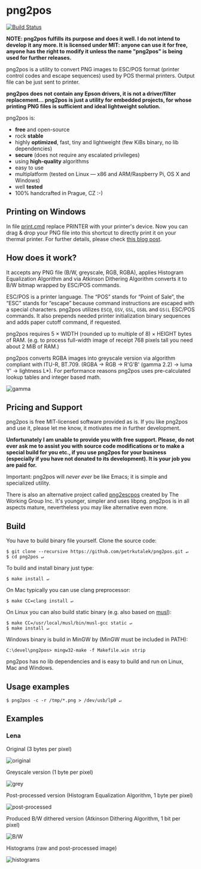 # png2pos
[![Build Status](https://travis-ci.org/petrkutalek/png2pos.svg?branch=master)](https://travis-ci.org/petrkutalek/png2pos)

**NOTE: png2pos fulfills its purpose and does it well. I do not intend to develop it any more. It is licensed under MIT: anyone can use it for free, anyone has the right to modify it unless the name "png2pos" is being used for further releases.**

png2pos is a utility to convert PNG images to ESC/POS format (printer control codes and escape sequences) used by POS thermal printers. Output file can be just sent to printer.

**png2pos does not contain any Epson drivers, it is not a driver/filter replacement… png2pos is just a utility for embedded projects, for whose printing PNG files is sufficient and ideal lightweight solution.**

png2pos is:

* **free** and open-source
* rock **stable**
* highly **optimized**, fast, tiny and lightweight (few KiBs binary, no lib dependencies)
* **secure** (does not require any escalated privileges)
* using **high-quality** algorithms
* easy to use
* multiplatform (tested on Linux — x86 and ARM/Raspberry Pi, OS X and Windows)
* well **tested**
* 100% handcrafted in Prague, CZ :-)

## Printing on Windows

In file [print.cmd](./print.cmd) replace PRINTER with your printer's device. Now you can drag & drop your PNG file into this shortcut to directly print it on your thermal printer.
For further details, please check [this blog post](https://mike42.me/blog/2015-04-getting-a-usb-receipt-printer-working-on-windows).

## How does it work?

It accepts any PNG file (B/W, greyscale, RGB, RGBA), applies Histogram Equalization Algorithm and via Atkinson Dithering Algorithm converts it to B/W bitmap wrapped by ESC/POS commands.

ESC/POS is a printer language. The “POS” stands for “Point of Sale”, the “ESC” stands for “escape” because command instructions are escaped with a special characters. png2pos utilizes ```ESC@```, ```GSV```, ```GSL```, ```GS8L``` and ```GS(L``` ESC/POS commands. It also prepends needed printer initialization binary sequences and adds paper cutoff command, if requested.

png2pos requires 5 × WIDTH (rounded up to multiple of 8) × HEIGHT bytes of RAM. (e.g. to process full-width image of receipt 768 pixels tall you need about 2 MiB of RAM.)

png2pos converts RGBA images into greyscale version via algorithm compliant with ITU-R, BT.709. (RGBA → RGB → R'G'B' (gamma 2.2) → luma Y' → lightness L*). For performance reasons png2pos uses pre-calculated lookup tables and integer based math.

![gamma](docs/gamma.png)

## Pricing and Support

png2pos is free MIT-licensed software provided as is. If you like png2pos and use it, please let me know, it motivates me in further development.

**Unfortunately I am unable to provide you with free support. Please, do not ever ask me to assist you with source code modifications or to make a special build for you etc., if you use png2pos for your business (especially if you have not donated to its development). It is your job you are paid for.**

Important: png2pos will *never ever* be like Emacs; it is simple and specialized utility.

There is also an alternative project called [png2escpos](https://github.com/twg/png2escpos) created by The Working Group Inc. It's younger, simpler and uses libpng. png2pos is in all aspects mature, nevertheless you may like alternative even more.

## Build

You have to build binary file yourself. Clone the source code:

    $ git clone --recursive https://github.com/petrkutalek/png2pos.git ↵
    $ cd png2pos ↵

To build and install binary just type:

    $ make install ↵

On Mac typically you can use clang preprocessor:

    $ make CC=clang install ↵

On Linux you can also build static binary (e.g. also based on [musl](http://www.musl-libc.org/intro.html)):

    $ make CC=/usr/local/musl/bin/musl-gcc static ↵
    $ make install ↵

Windows binary is build in MinGW by (MinGW must be included in PATH):

    C:\devel\png2pos> mingw32-make -f Makefile.win strip

png2pos has no lib dependencies and is easy to build and run on Linux, Mac and Windows.

## Usage examples

    $ png2pos -c -r /tmp/*.png > /dev/usb/lp0 ↵

## Examples

### Lena
Original (3 bytes per pixel)

![original](docs/lena_png2pos_0_original.png)

Greyscale version (1 byte per pixel)

![grey](docs/lena_png2pos_1_grey.png)

Post-processed version (Histogram Equalization Algorithm, 1 byte per pixel)

![post-processed](docs/lena_png2pos_2_pp.png)

Produced B/W dithered version (Atkinson Dithering Algorithm, 1 bit per pixel)

![B/W](docs/lena_png2pos_3_bw.png)

Histograms (raw and post-processed image)

![histograms](docs/lena_png2pos_histogram.png)
